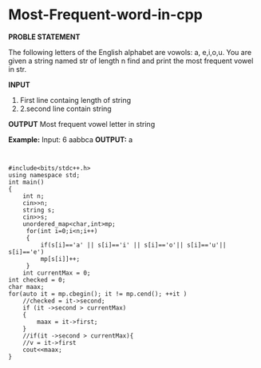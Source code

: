 # Most-Frequent-word-in-cpp

**PROBLE STATEMENT**



The following letters of the English alphabet are vowols: a, e,i,o,u. You are given a string named str of length n 
find and print the most frequent vowel in str.

**INPUT**
1. First line containg length of string
2. 2.second line contain string

**OUTPUT**
Most frequent vowel letter in string

**Example:**
Input:
6
aabbca
**OUTPUT:**
a

```


#include<bits/stdc++.h>
using namespace std;
int main()
{
    int n;
    cin>>n;
    string s;
    cin>>s;
    unordered_map<char,int>mp;
     for(int i=0;i<n;i++)
     {
         if(s[i]=='a' || s[i]=='i' || s[i]=='o'|| s[i]=='u'|| s[i]=='e')
         mp[s[i]]++;
     }
    int currentMax = 0;
int checked = 0;
char maax;
for(auto it = mp.cbegin(); it != mp.cend(); ++it )
    //checked = it->second;
    if (it ->second > currentMax)
    {
        maax = it->first;
    }
    //if(it ->second > currentMax){
    //v = it->first
    cout<<maax;
}
